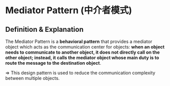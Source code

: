 # Mediator Pattern (中介者模式)

## Definition & Explanation

The Mediator Pattern is a **behavioral pattern** that provides a mediator object which acts as the communication center for objects: **when an object needs to communicate to another object, it does not directly call on the other object; instead, it calls the mediator object whose main duty is to route the message to the destination object**.

=> This design pattern is used to reduce the communication complexity between multiple objects.

